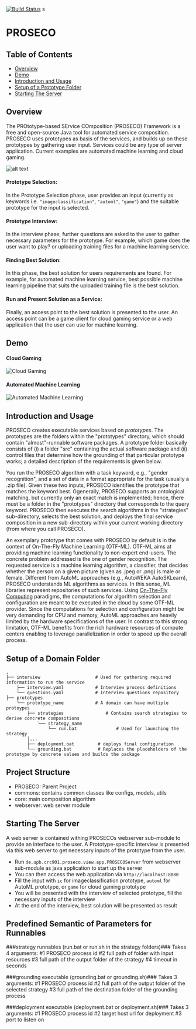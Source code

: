 [![Build Status](https://travis-ci.org/fmohr/PROSECO.svg?branch=master)](https://travis-ci.org/fmohr/PROSECO)
s
# PROSECO
## Table of Contents
* [Overview](#overview)
* [Demo](#demo)
* [Introduction and Usage](#introduction-and-usage)
* [Setup of a Prototype Folder](#setup-of-a-prototype-folder)
* [Starting The Server](#starting-the-server)

## Overview
The PROtotype-based SErvice COmposition (PROSECO) Framework is a free and open-source Java tool for automated service composition. PROSECO uses prototypes as basis of the services, and builds up on these prototypes by gathering user input. Services could be any type of server application. Current examples are automated machine learning and cloud gaming.

![alt text](https://github.com/fmohr/PROSECO/raw/development/doc/img/proseco-overview.png "PROSECO Overview")

#### Prototype Selection: 
In the Prototype Selection phase, user provides an input (currently as keywords i.e. `"imageclassification"`, `"automl"`, `"game"`) and the suitable prototype for the input is selected.

#### Prototype Interview:
In the interview phase, further questions are asked to the user to gather necessary parameters for the prototype. For example, which game does the user want to play? or uploading training files for a machine learning service.

#### Finding Best Solution:
In this phase, the best solution for users requirements are found. For example, for automated machine learning service, best possible machine learning pipeline that suits the uploaded training file is the best solution. 

#### Run and Present Solution as a Service:
Finally, an access point to the best solution is presented to the user. An access point can be a game client for cloud gaming service or a web application that the user can use for machine learning.

## Demo

#### Cloud Gaming
![Cloud Gaming](https://thumbs.gfycat.com/GenuineRealFlyingfish-size_restricted.gif)

#### Automated Machine Learning
![Automated Machine Learning](https://thumbs.gfycat.com/SpitefulRegalAmericancreamdraft-size_restricted.gif)


## Introduction and Usage
PROSECO creates executable services based on *prototypes*.
The prototypes are the folders within the "prototypes" directory, which should contain "almost"-runnable software packages.
A prototype folder basically consists of (i) a folder "src" containing the actual software package and (ii) control files that determine how the grounding of that particular prototype works; a detailed description of the requirements is given below.

You run the PROSECO algorithm with a task keyword, e.g., "gender recognition", and a set of data in a format appropriate for the task (usually a .zip file). Given these two inputs, PROSECO identifies the prototype that matches the keyword best.
Ggenerally, PROSECO supports an ontological matching, but currently only an exact match is implemented; hence, there must be a folder in the "prototypes" directory that corresponds to the query keyword. PROSECO then executes the search algorithms in the "strategies" sub-directory, selects the best solution, and deploys the final service composition in a new sub-directory within your current working directory (from where you call PROSECO).

An exemplary prototype that comes with PROSECO by default is in the context of On-The-Fly Machine Learning (OTF-ML). OTF-ML aims at providing machine learning functionality to non-expert end-users. The concrete problem addressed is the one of gender recognition. The requested service is a machine learning algorithm, a classifier, that decides whether the person on a given picture (given as .jpeg or .png) is male or female. Different from AutoML approaches (e.g., AutoWEKA AutoSKLearn), PROSECO understands ML algorithms as services. In this sense, ML libraries represent repositories of such services. Using [On-The-Fly Computing](https://sfb901.uni-paderborn.de) paradigms, the computations for algorithm selection and configuration are meant to be executed in the cloud by some OTF-ML provider. Since the computations for selection and configuration might be very demanding for CPU and memory, AutoML approaches are heavily limited by the hardware specifications of the user. In contrast to this strong limitation, OTF-ML benefits from the rich hardware resources of compute centers enabling to leverage parallelization in order to speed up the overall process. 

## Setup of a Domain Folder
    .
    ├── interview                     # Used for gathering required information to run the service
        ├── interview.yaml            # Interview process definitions
        └── questions.yaml            # Interview questions repository
    ├── prototypes
        └── prototype_name            # A domain can have multiple protoypes
            ├── strategies                # Contains search strategies to derive concrete compositions
                └── strategy_name             
                    └── run.bat               # Used for launching the strategy
            │...
            ├── deployment.bat         # deploys final configuration
            └── grounding.bat          # Replaces the placeholders of the prototype by concrete values and builds the package

## Project Structure
- PROSECO: Parent Project
- commons: contains common classes like configs, models, utils
- core: main composition algorithm
- webserver: web server module

## Starting The Server
A web server is contained withing PROSECOs webserver sub-module to provide an interface to the user. A Prototype-specific interview is presented via this web server to get necessary inputs of the prototype from the user.
 * Run `de.upb.crc901.proseco.view.app.PROSECOServer` from webserver sub-module as java application to start up the server
 * You can then access the web application via `http://localhost:8080`
 * Fill the input with `ic` for imageclassification prototype, `automl` for AutoML prototype, or `game` for cloud gaming prototype
 * You will be presented with the interview of selected prototype, fill the necessary inputs of the interview
 * At the end of the interview, best solution will be presented as result
 


## Predefined Semantic of Parameters for Runnables ##
###strategy runnables (run.bat or run.sh in the strategy folders)###
Takes 4 arguments:
 #1 PROSECO process id
 #2 full path of folder with input resources
 #3 full path of the output folder of the strategy
 #4 timeout in seconds
 
###grounding executable (grounding.bat or grounding.sh)###
Takes 3 arguments:
 #1 PROSECO process id
 #2 full path of the output folder of the selected strategy
 #3 full path of the destination folder of the grounding process
 
###deployment executable (deployment.bat or deployment.sh)###
Takes 3 arguments:
 #1 PROSECO process id
 #2 target host url for deployment
 #3 port to listen on

